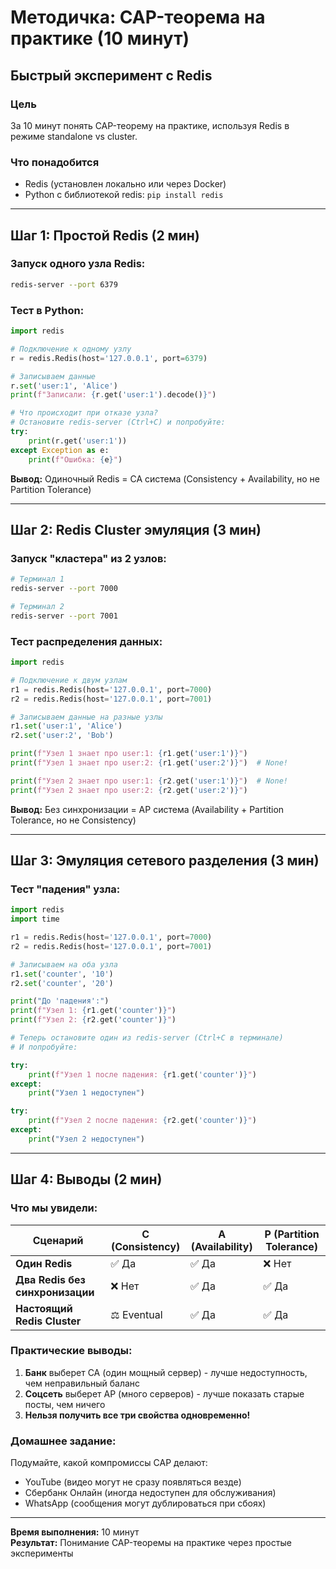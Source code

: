 # Методичка: CAP-теорема на практике (10 минут)
## Быстрый эксперимент с Redis

### Цель
За 10 минут понять CAP-теорему на практике, используя Redis в режиме standalone vs cluster.

### Что понадобится
- Redis (установлен локально или через Docker)
- Python с библиотекой redis: `pip install redis`

---

## Шаг 1: Простой Redis (2 мин)

### Запуск одного узла Redis:
```bash
redis-server --port 6379
```

### Тест в Python:
```python
import redis

# Подключение к одному узлу
r = redis.Redis(host='127.0.0.1', port=6379)

# Записываем данные
r.set('user:1', 'Alice')
print(f"Записали: {r.get('user:1').decode()}")

# Что происходит при отказе узла?
# Остановите redis-server (Ctrl+C) и попробуйте:
try:
    print(r.get('user:1'))
except Exception as e:
    print(f"Ошибка: {e}")
```

**Вывод:** Одиночный Redis = CA система (Consistency + Availability, но не Partition Tolerance)

---

## Шаг 2: Redis Cluster эмуляция (3 мин)

### Запуск "кластера" из 2 узлов:
```bash
# Терминал 1
redis-server --port 7000

# Терминал 2  
redis-server --port 7001
```

### Тест распределения данных:
```python
import redis

# Подключение к двум узлам
r1 = redis.Redis(host='127.0.0.1', port=7000)
r2 = redis.Redis(host='127.0.0.1', port=7001)

# Записываем данные на разные узлы
r1.set('user:1', 'Alice')
r2.set('user:2', 'Bob')

print(f"Узел 1 знает про user:1: {r1.get('user:1')}")
print(f"Узел 1 знает про user:2: {r1.get('user:2')}")  # None!

print(f"Узел 2 знает про user:1: {r2.get('user:1')}")  # None!
print(f"Узел 2 знает про user:2: {r2.get('user:2')}")
```

**Вывод:** Без синхронизации = AP система (Availability + Partition Tolerance, но не Consistency)

---

## Шаг 3: Эмуляция сетевого разделения (3 мин)

### Тест "падения" узла:
```python
import redis
import time

r1 = redis.Redis(host='127.0.0.1', port=7000)
r2 = redis.Redis(host='127.0.0.1', port=7001)

# Записываем на оба узла
r1.set('counter', '10')
r2.set('counter', '20')

print("До 'падения':")
print(f"Узел 1: {r1.get('counter')}")
print(f"Узел 2: {r2.get('counter')}")

# Теперь остановите один из redis-server (Ctrl+C в терминале)
# И попробуйте:

try:
    print(f"Узел 1 после падения: {r1.get('counter')}")
except:
    print("Узел 1 недоступен")

try:
    print(f"Узел 2 после падения: {r2.get('counter')}")
except:
    print("Узел 2 недоступен")
```

---

## Шаг 4: Выводы (2 мин)

### Что мы увидели:

| Сценарий | C (Consistency) | A (Availability) | P (Partition Tolerance) |
|----------|----------------|------------------|------------------------|
| **Один Redis** | ✅ Да | ✅ Да | ❌ Нет |
| **Два Redis без синхронизации** | ❌ Нет | ✅ Да | ✅ Да |
| **Настоящий Redis Cluster** | ⚖️ Eventual | ✅ Да | ✅ Да |

### Практические выводы:
1. **Банк** выберет CA (один мощный сервер) - лучше недоступность, чем неправильный баланс
2. **Соцсеть** выберет AP (много серверов) - лучше показать старые посты, чем ничего
3. **Нельзя получить все три свойства одновременно!**

### Домашнее задание:
Подумайте, какой компромиссы CAP делают:
- YouTube (видео могут не сразу появляться везде)
- Сбербанк Онлайн (иногда недоступен для обслуживания)
- WhatsApp (сообщения могут дублироваться при сбоях)

---

**Время выполнения:** 10 минут  
**Результат:** Понимание CAP-теоремы на практике через простые эксперименты